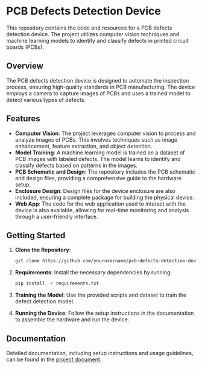 # PCB Defects Detection Device

This repository contains the code and resources for a PCB defects detection device. The project utilizes computer vision techniques and machine learning models to identify and classify defects in printed circuit boards (PCBs). 

## Overview

The PCB defects detection device is designed to automate the inspection process, ensuring high-quality standards in PCB manufacturing. The device employs a camera to capture images of PCBs and uses a trained model to detect various types of defects.

## Features

- **Computer Vision**: The project leverages computer vision to process and analyze images of PCBs. This involves techniques such as image enhancement, feature extraction, and object detection.
- **Model Training**: A machine learning model is trained on a dataset of PCB images with labeled defects. The model learns to identify and classify defects based on patterns in the images.
- **PCB Schematic and Design**: The repository includes the PCB schematic and design files, providing a comprehensive guide to the hardware setup.
- **Enclosure Design**: Design files for the device enclosure are also included, ensuring a complete package for building the physical device.
- **Web App**: The code for the web application used to interact with the device is also available, allowing for real-time monitoring and analysis through a user-friendly interface.

## Getting Started

1. **Clone the Repository**: 
    ```bash
    git clone https://github.com/yourusername/pcb-defects-detection-device.git
    ```

2. **Requirements**: Install the necessary dependencies by running:
    ```bash
    pip install -r requirements.txt
    ```

3. **Training the Model**: Use the provided scripts and dataset to train the defect detection model.

4. **Running the Device**: Follow the setup instructions in the documentation to assemble the hardware and run the device.

## Documentation

Detailed documentation, including setup instructions and usage guidelines, can be found in the [project document](https://github.com/JulianSilva2001/PCB-Defects-Detetion-Device/blob/main/Documentation/PCB_Defects_Detection_Documentation%20(7).pdf).

